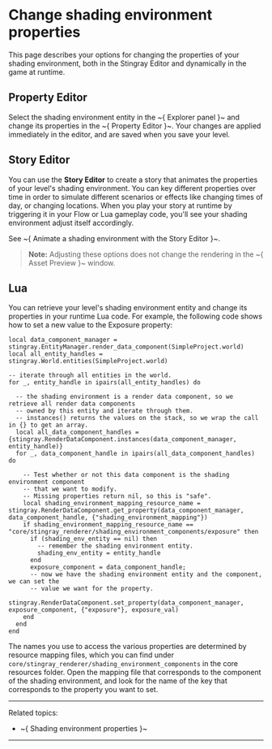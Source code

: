# Change shading environment properties

This page describes your options for changing the properties of your shading environment, both in the Stingray Editor and dynamically in the game at runtime.

## Property Editor

Select the shading environment entity in the ~{ Explorer panel }~ and change its properties in the ~{ Property Editor }~. Your changes are applied immediately in the editor, and are saved when you save your level.

## Story Editor

You can use the **Story Editor** to create a story that animates the properties of your level's shading environment. You can key different properties over time in order to simulate different scenarios or effects like changing times of day, or changing locations. When you play your story at runtime by triggering it in your Flow or Lua gameplay code, you'll see your shading environment adjust itself accordingly.

See ~{ Animate a shading environment with the Story Editor }~.

> **Note:** Adjusting these options does not change the rendering in the ~{ Asset Preview }~  window.

## Lua

You can retrieve your level's shading environment entity and change its properties in your runtime Lua code. For example, the following code shows how to set a new value to the Exposure property:

~~~{lua}
local data_component_manager = stingray.EntityManager.render_data_component(SimpleProject.world)
local all_entity_handles = stingray.World.entities(SimpleProject.world)

-- iterate through all entities in the world.
for _, entity_handle in ipairs(all_entity_handles) do

  -- the shading environment is a render data component, so we retrieve all render data components
  -- owned by this entity and iterate through them.
  -- instances() returns the values on the stack, so we wrap the call in {} to get an array.
  local all_data_component_handles = {stingray.RenderDataComponent.instances(data_component_manager, entity_handle)}
  for _, data_component_handle in ipairs(all_data_component_handles) do

    -- Test whether or not this data component is the shading environment component
	-- that we want to modify.
    -- Missing properties return nil, so this is "safe".
    local shading_environment_mapping_resource_name = stingray.RenderDataComponent.get_property(data_component_manager, data_component_handle, {"shading_environment_mapping"})
    if shading_environment_mapping_resource_name == "core/stingray_renderer/shading_environment_components/exposure" then
      if (shading_env_entity == nil) then
	    -- remember the shading environment entity.
        shading_env_entity = entity_handle
      end
      exposure_component = data_component_handle;
	  -- now we have the shading environment entity and the component, we can set the
	  -- value we want for the property.
	  stingray.RenderDataComponent.set_property(data_component_manager, exposure_component, {"exposure"}, exposure_val)
	end
  end
end
~~~

The names you use to access the various properties are determined by resource mapping files, which you can find under `core/stingray_renderer/shading_environment_components` in the core resources folder. Open the mapping file that corresponds to the component of the shading environment, and look for the name of the key that corresponds to the property you want to set.

---
Related topics:
-	~{ Shading environment properties }~

---
